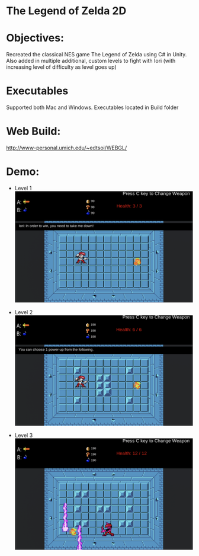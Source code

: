 # The Legend of Zelda 2D

# Objectives:
Recreated the classical NES game The Legend of Zelda using C# in Unity. Also added in multiple additional, custom levels to fight with Iori (with increasing level of difficulty as level goes up)

# Executables
Supported both Mac and Windows. Executables located in Build folder

# Web Build:
http://www-personal.umich.edu/~edtsoi/WEBGL/

# Demo:
- Level 1
![alt text](https://github.com/edtsoi430/LegendOfZelda/blob/master/images/Iori%20-%20level%201.png)

- Level 2
![alt_text](https://github.com/edtsoi430/LegendOfZelda/blob/master/images/Iori%20level%202.png)

- Level 3
![alt_text](https://github.com/edtsoi430/LegendOfZelda/blob/master/images/Iori%20level%203.png)

